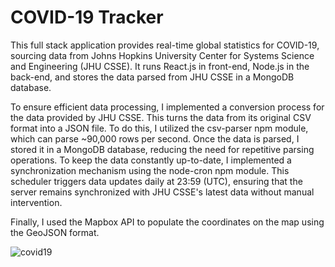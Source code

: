 # COVID-19 Tracker

This full stack application provides real-time global statistics for COVID-19, sourcing data from Johns Hopkins University Center for Systems Science and Engineering (JHU CSSE). It runs React.js in front-end, Node.js in the back-end, and stores the data parsed from JHU CSSE in a MongoDB database.

To ensure efficient data processing, I implemented a conversion process for the data provided by JHU CSSE. This turns the data from its original CSV format into a JSON file. To do this, I utilized the csv-parser npm module, which can parse ~90,000 rows per second. Once the data is parsed, I stored it in a MongoDB database, reducing the need for repetitive parsing operations. To keep the data constantly up-to-date, I implemented a synchronization mechanism using the node-cron npm module. This scheduler triggers data updates daily at 23:59 (UTC), ensuring that the server remains synchronized with JHU CSSE's latest data without manual intervention.

Finally, I used the Mapbox API to populate the coordinates on the map using the GeoJSON format.

![covid19](https://github.com/atirumal/COVID19-Tracker/assets/78452887/288e2422-8477-4ef5-8d23-b8850a87145c)

